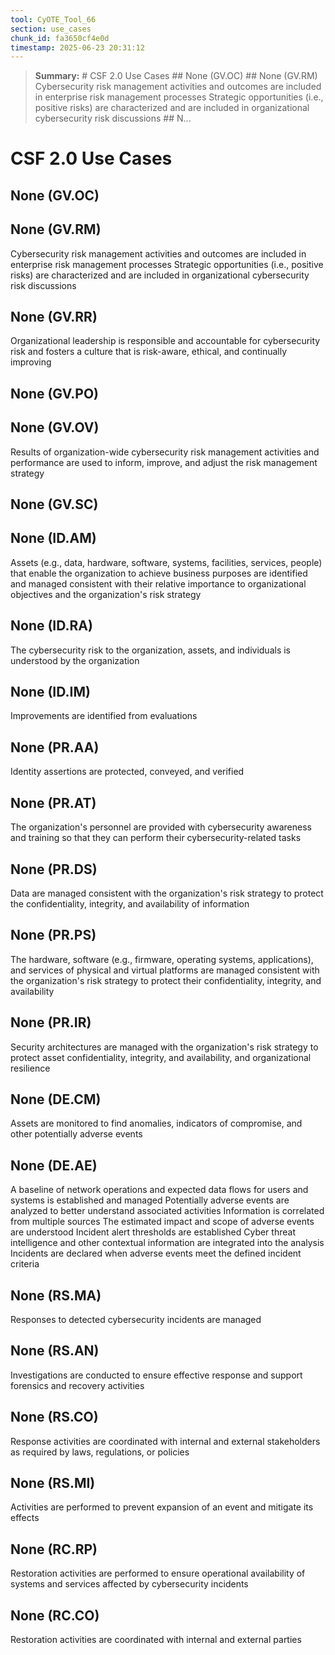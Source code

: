 ```yaml
---
tool: CyOTE_Tool_66
section: use_cases
chunk_id: fa3650cf4e0d
timestamp: 2025-06-23 20:31:12
---
```


> **Summary:** # CSF 2.0 Use Cases  ## None (GV.OC)    ## None (GV.RM)  Cybersecurity risk management activities and outcomes are included in enterprise risk management processes Strategic opportunities (i.e., positive risks) are characterized and are included in organizational cybersecurity risk discussions  ## N...

# CSF 2.0 Use Cases

## None (GV.OC)



## None (GV.RM)

Cybersecurity risk management activities and outcomes are included in enterprise risk management processes Strategic opportunities (i.e., positive risks) are characterized and are included in organizational cybersecurity risk discussions

## None (GV.RR)

Organizational leadership is responsible and accountable for cybersecurity risk and fosters a culture that is risk-aware, ethical, and continually improving

## None (GV.PO)



## None (GV.OV)

Results of organization-wide cybersecurity risk management activities and performance are used to inform, improve, and adjust the risk management strategy

## None (GV.SC)



## None (ID.AM)

Assets (e.g., data, hardware, software, systems, facilities, services, people) that enable the organization to achieve business purposes are identified and managed consistent with their relative importance to organizational objectives and the organization's risk strategy

## None (ID.RA)

The cybersecurity risk to the organization, assets, and individuals is understood by the organization

## None (ID.IM)

Improvements are identified from evaluations

## None (PR.AA)

Identity assertions are protected, conveyed, and verified

## None (PR.AT)

The organization's personnel are provided with cybersecurity awareness and training so that they can perform their cybersecurity-related tasks

## None (PR.DS)

Data are managed consistent with the organization's risk strategy to protect the confidentiality, integrity, and availability of information

## None (PR.PS)

The hardware, software (e.g., firmware, operating systems, applications), and services of physical and virtual platforms are managed consistent with the organization's risk strategy to protect their confidentiality, integrity, and availability

## None (PR.IR)

Security architectures are managed with the organization's risk strategy to protect asset confidentiality, integrity, and availability, and organizational resilience

## None (DE.CM)

Assets are monitored to find anomalies, indicators of compromise, and other potentially adverse events

## None (DE.AE)

A baseline of network operations and expected data flows for users and systems is established and managed Potentially adverse events are analyzed to better understand associated activities Information is correlated from multiple sources The estimated impact and scope of adverse events are understood Incident alert thresholds are established Cyber threat intelligence and other contextual information are integrated into the analysis Incidents are declared when adverse events meet the defined incident criteria

## None (RS.MA)

Responses to detected cybersecurity incidents are managed

## None (RS.AN)

Investigations are conducted to ensure effective response and support forensics and recovery activities

## None (RS.CO)

Response activities are coordinated with internal and external stakeholders as required by laws, regulations, or policies

## None (RS.MI)

Activities are performed to prevent expansion of an event and mitigate its effects

## None (RC.RP)

Restoration activities are performed to ensure operational availability of systems and services affected by cybersecurity incidents

## None (RC.CO)

Restoration activities are coordinated with internal and external parties